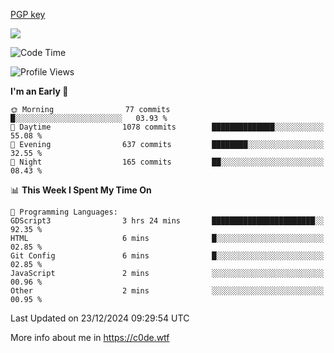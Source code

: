 [PGP key](https://c0de.wtf/urwq.asc)

<a href="https://wakatime.com"><img src="https://wakatime.com/share/@c0dezin/b7f18a7c-ab3a-40b8-8bc7-b1b7bf71f1d6.svg" /></a>

<!--START_SECTION:waka-->
![Code Time](http://img.shields.io/badge/Code%20Time-161%20hrs%2018%20mins-blue)

![Profile Views](http://img.shields.io/badge/Profile%20Views-0-blue)

**I'm an Early 🐤** 

```text
🌞 Morning                77 commits          █░░░░░░░░░░░░░░░░░░░░░░░░   03.93 % 
🌆 Daytime                1078 commits        ██████████████░░░░░░░░░░░   55.08 % 
🌃 Evening                637 commits         ████████░░░░░░░░░░░░░░░░░   32.55 % 
🌙 Night                  165 commits         ██░░░░░░░░░░░░░░░░░░░░░░░   08.43 % 
```


📊 **This Week I Spent My Time On** 

```text
💬 Programming Languages: 
GDScript3                3 hrs 24 mins       ███████████████████████░░   92.35 % 
HTML                     6 mins              █░░░░░░░░░░░░░░░░░░░░░░░░   02.85 % 
Git Config               6 mins              █░░░░░░░░░░░░░░░░░░░░░░░░   02.85 % 
JavaScript               2 mins              ░░░░░░░░░░░░░░░░░░░░░░░░░   00.96 % 
Other                    2 mins              ░░░░░░░░░░░░░░░░░░░░░░░░░   00.95 % 
```


 Last Updated on 23/12/2024 09:29:54 UTC
<!--END_SECTION:waka-->

More info about me in https://c0de.wtf
